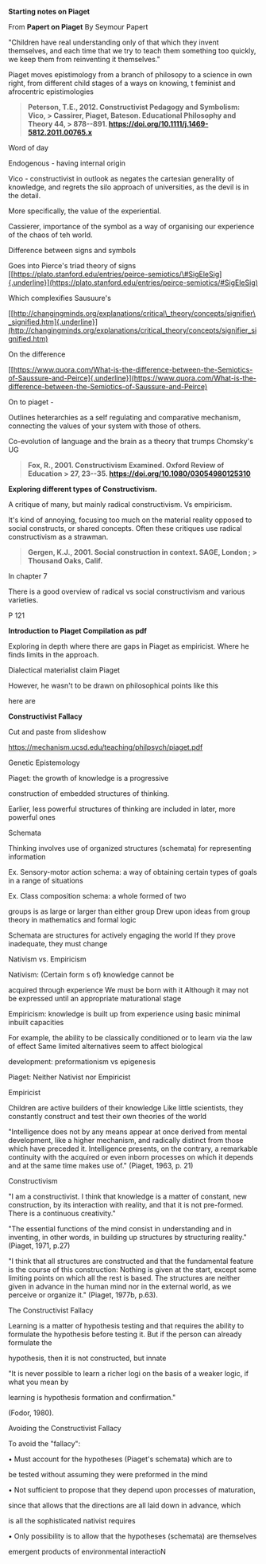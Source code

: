 **Starting notes on Piaget**

From **Papert on Piaget** By Seymour Papert

\"Children have real understanding only of that which they invent themselves, and each time that we try to teach them something too quickly, we keep them from reinventing it themselves.\"

Piaget moves epistimology from a branch of philosopy to a science in own right, from different child stages of a ways on knowing, t feminist and afrocentric epistimologies

> **Peterson, T.E., 2012. Constructivist Pedagogy and Symbolism: Vico, > Cassirer, Piaget, Bateson. Educational Philosophy and Theory 44, > 878--891. https://doi.org/10.1111/j.1469-5812.2011.00765.x**

Word of day

Endogenous - having internal origin

Vico - constructivist in outlook as negates the cartesian generality of knowledge, and regrets the silo approach of universities, as the devil is in the detail.

More specifically, the value of the experiential.

Cassierer, importance of the symbol as a way of organising our experience of the chaos of teh world.

Difference between signs and symbols

Goes into Pierce's triad theory of signs [[https://plato.stanford.edu/entries/peirce-semiotics/\#SigEleSig]{.underline}](https://plato.stanford.edu/entries/peirce-semiotics/#SigEleSig)

Which complexifies Sausuure's

[[http://changingminds.org/explanations/critical\_theory/concepts/signifier\_signified.htm]{.underline}](http://changingminds.org/explanations/critical_theory/concepts/signifier_signified.htm)

On the difference

[[https://www.quora.com/What-is-the-difference-between-the-Semiotics-of-Saussure-and-Peirce]{.underline}](https://www.quora.com/What-is-the-difference-between-the-Semiotics-of-Saussure-and-Peirce)

On to piaget -

Outlines heterarchies as a self regulating and comparative mechanism, connecting the values of your system with those of others.

Co-evolution of language and the brain as a theory that trumps Chomsky's UG

> **Fox, R., 2001. Constructivism Examined. Oxford Review of Education > 27, 23--35. https://doi.org/10.1080/03054980125310**

**Exploring different types of Constructivism.**

A critique of many, but mainly radical constructivism. Vs empiricism.

It's kind of annoying, focusing too much on the material reality opposed to social constructs, or shared concepts. Often these critiques use radical constructivism as a strawman.

> **Gergen, K.J., 2001. Social construction in context. SAGE, London ; > Thousand Oaks, Calif.**

In chapter 7

There is a good overview of radical vs social constructivism and various varieties.

P 121

**Introduction to Piaget Compilation as pdf**

Exploring in depth where there are gaps in Piaget as empiricist. Where he finds limits in the approach.

Dialectical materialist claim Piaget

However, he wasn't to be drawn on philosophical points like this

here are

**Constructivist Fallacy**

Cut and paste from slideshow

https://mechanism.ucsd.edu/teaching/philpsych/piaget.pdf

Genetic Epistemology

Piaget: the growth of knowledge is a progressive

construction of embedded structures of thinking.

Earlier, less powerful structures of thinking are included in later, more powerful ones

Schemata

Thinking involves use of organized structures (schemata) for representing information

Ex. Sensory-motor action schema: a way of obtaining certain types of goals in a range of situations

Ex. Class composition schema: a whole formed of two

groups is as large or larger than either group Drew upon ideas from group theory in mathematics and formal logic

Schemata are structures for actively engaging the world If they prove inadequate, they must change

Nativism vs. Empiricism

Nativism: (Certain form s of) knowledge cannot be

acquired through experience We must be born with it Although it may not be expressed until an appropriate maturational stage

Empiricism: knowledge is built up from experience using basic minimal inbuilt capacities

For example, the ability to be classically conditioned or to learn via the law of effect Same limited alternatives seem to affect biological

development: preformationism vs epigenesis

Piaget: Neither Nativist nor Empiricist

Empiricist

Children are active builders of their knowledge Like little scientists, they constantly construct and test their own theories of the world

"Intelligence does not by any means appear at once derived from mental development, like a higher mechanism, and radically distinct from those which have preceded it. Intelligence presents, on the contrary, a remarkable continuity with the acquired or even inborn processes on which it depends and at the same time makes use of." (Piaget, 1963, p. 21)

Constructivism

\"I am a constructivist. I think that knowledge is a matter of constant, new construction, by its interaction with reality, and that it is not pre-formed. There is a continuous creativity.\"

"The essential functions of the mind consist in understanding and in inventing, in other words, in building up structures by structuring reality." (Piaget, 1971, p.27)

"I think that all structures are constructed and that the fundamental feature is the course of this construction: Nothing is given at the start, except some limiting points on which all the rest is based. The structures are neither given in advance in the human mind nor in the external world, as we perceive or organize it." (Piaget, 1977b, p.63).

The Constructivist Fallacy

Learning is a matter of hypothesis testing and that requires the ability to formulate the hypothesis before testing it. But if the person can already formulate the

hypothesis, then it is not constructed, but innate

"It is never possible to learn a richer logi on the basis of a weaker logic, if what you mean by

learning is hypothesis formation and confirmation."

(Fodor, 1980).

Avoiding the Constructivist Fallacy

To avoid the "fallacy":

• Must account for the hypotheses (Piaget's schemata) which are to

be tested without assuming they were preformed in the mind

• Not sufficient to propose that they depend upon processes of maturation,

since that allows that the directions are all laid down in advance, which

is all the sophisticated nativist requires

• Only possibility is to allow that the hypotheses (schemata) are themselves

emergent products of environmental interactioN 